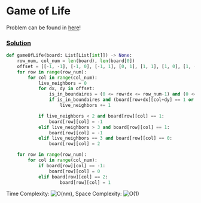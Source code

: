 # Game of Life

Problem can be found in [here](https://leetcode.com/problems/game-of-life/)!

### [Solution](/Array/289-GameofLife/solution.py)

```python
def gameOfLife(board: List[List[int]]) -> None:
    row_num, col_num = len(board), len(board[0])
    offset = [[-1, -1], [-1, 0], [-1, 1], [0, 1], [1, 1], [1, 0], [1, -1], [0, -1]]
    for row in range(row_num):
        for col in range(col_num):
            live_neighbors = 0
            for dx, dy in offset:
                is_in_boundaires = (0 <= row+dx <= row_num-1) and (0 <= col+dy <= col_num-1)
                if is_in_boundaires and (board[row+dx][col+dy] == 1 or board[row+dx][col+dy] == -1):
                    live_neighbors += 1

            if live_neighbors < 2 and board[row][col] == 1:
                board[row][col] = -1
            elif live_neighbors > 3 and board[row][col] == 1:
                board[row][col] = -1
            elif live_neighbors == 3 and board[row][col] == 0:
                board[row][col] = 2

    for row in range(row_num):
        for col in range(col_num):
            if board[row][col] == -1:
                board[row][col] = 0
            elif board[row][col] == 2:
                    board[row][col] = 1
```

Time Complexity: ![O(nm)](<https://latex.codecogs.com/svg.image?\inline&space;O(nm)>), Space Complexity: ![O(1)](<https://latex.codecogs.com/svg.image?\inline&space;O(1)>)
